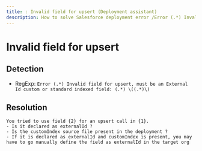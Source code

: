 ```yaml
---
title: : Invalid field for upsert (Deployment assistant)
description: How to solve Salesforce deployment error /Error (.*) Invalid field for upsert, must be an External Id custom or standard indexed field: (.*) \((.*)\)/gm
---
```

<!-- markdownlint-disable MD013 -->
# Invalid field for upsert

## Detection

- RegExp: `Error (.*) Invalid field for upsert, must be an External Id custom or standard indexed field: (.*) \((.*)\)`

## Resolution

```shell
You tried to use field {2} for an upsert call in {1}.
- Is it declared as externalId ?
- Is the customIndex source file present in the deployment ?
- If it is declared as externalId and customIndex is present, you may have to go manually define the field as externalId in the target org

```
